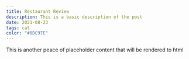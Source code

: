 ```yaml
---
title: Restaurant Review
description: This is a basic description of the post
date: 2021-08-23
tags: cat
color: "#8DC97E"
---
```

This is another peace of  placeholder content that will be rendered to html
